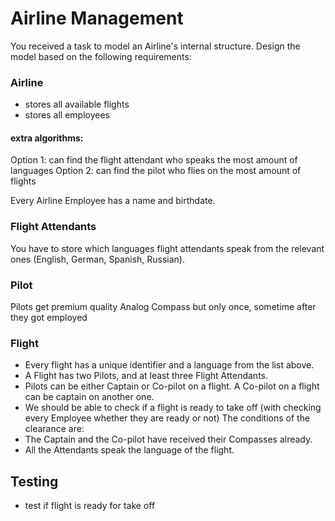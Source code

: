 
# Airline Management
You received a task to model an Airline's internal structure.
Design the model based on the following requirements:

### Airline
- stores all available flights
- stores all employees
#### extra algorithms:
Option 1: can find the flight attendant who speaks the most amount of languages
Option 2: can find the pilot who flies on the most amount of flights

Every Airline Employee has a name and birthdate.
### Flight Attendants
You have to store which languages flight attendants speak from the relevant ones (English, German, Spanish, Russian).
### Pilot
Pilots get premium quality Analog Compass but only once, sometime after they got employed
### Flight
- Every flight has a unique identifier and a language from the list above.
- A Flight has two Pilots, and at least three Flight Attendants.
- Pilots can be either Captain or Co-pilot on a flight. A Co-pilot on a flight can be captain on another one.
- We should be able to check if a flight is ready to take off (with checking every Employee whether they are ready or not)
The conditions of the clearance are:
- The Captain and the Co-pilot have received their Compasses already.
- All the Attendants speak the language of the flight.

## Testing
- test if flight is ready for take off
